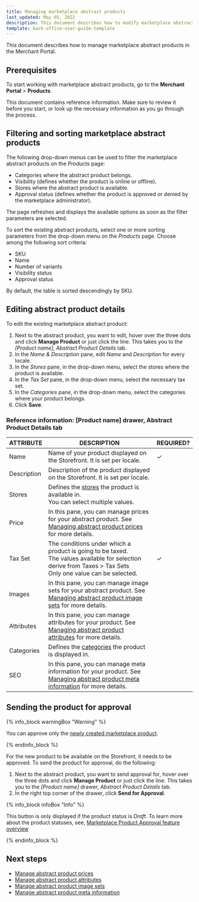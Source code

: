 ```yaml
---
title: Managing marketplace abstract products
last_updated: May 05, 2022
description: This document describes how to modify marketplace abstract products in the Merchant Portal.
template: back-office-user-guide-template
---
```


This document describes how to manage marketplace abstract products in the Merchant Portal.

## Prerequisites

To start working with marketplace abstract products, go to the **Merchant Portal** > **Products**.

This document contains reference information. Make sure to review it before you start, or look up the necessary information as you go through the process.


## Filtering and sorting marketplace abstract products

The following drop-down menus can be used to filter the marketplace abstract products on the *Products* page:

- Categories where the abstract product belongs.
- Visibility (defines whether the product is online or offline).
- Stores where the abstract product is available.
- Approval status (defines whether the product is approved or denied by the marketplace administrator).

The page refreshes and displays the available options as soon as the filter parameters are selected.

To sort the existing abstract products, select one or more sorting parameters from the drop-down menu on the *Products* page. Choose among the following sort criteria:

- SKU
- Name
- Number of variants
- Visibility status
- Approval status

By default, the table is sorted descendingly by SKU.

## Editing abstract product details

To edit the existing marketplace abstract product:

1. Next to the abstract product, you want to edit, hover over the three dots and click **Manage Product** or just click the line. This takes you to the *[Product name]*, *Abstract Product Details* tab.
2. In the *Name & Description* pane, edit *Name* and *Description* for every locale.
3. In the *Stores* pane, in the drop-down menu, select the stores where the product is available.
4. In the *Tax Set* pane, in the drop-down menu, select the necessary tax set.
5. In the *Categories* pane, in the drop-down menu, select the categories where your product belongs.
6. Click **Save**.  


### Reference information: [Product name] drawer, Abstract Product Details tab

| ATTRIBUTE   | DESCRIPTION  | REQUIRED? |
| ----------- | -------------- | --------- |
| Name        | Name of your product displayed on the Storefront. It is set per locale. | ✓         |
| Description | Description of the product displayed on the Storefront. It is set per locale. |           |
| Stores      | Defines the [stores](/docs/scos/dev/tutorials-and-howtos/howtos/howto-set-up-multiple-stores.html) the product is available in.<br/>You can select multiple values. |           |
| Price       | In this pane, you can manage prices for your abstract product. See [Managing abstract product prices](/docs/marketplace/user/merchant-portal-user-guides/{{page.version}}/products/abstract-products/managing-marketplace-abstract-product-prices.html) for more details. |           |
| Tax Set     | The conditions under which a product is going to be taxed.<br/>The values available for selection derive from Taxes > Tax Sets<br/>Only one value can be selected. | ✓         |
| Images      | In this pane, you can manage image sets for your abstract product. See [Managing abstract product image sets](/docs/marketplace/user/merchant-portal-user-guides/{{page.version}}/products/abstract-products/managing-marketplace-abstract-product-image-sets.html) for more details. |           |
| Attributes  | In this pane, you can manage attributes for your product. See [Managing abstract product attributes](/docs/marketplace/user/merchant-portal-user-guides/{{page.version}}/products/abstract-products/managing-marketplace-abstract-product-attributes.html) for more details. |           |
| Categories  | Defines the [categories](/docs/scos/user/features/{{page.version}}/category-management-feature-overview.html) the product is displayed in. |           |
| SEO         | In this pane, you can manage meta information for your product. See [Managing abstract product meta information](/docs/marketplace/user/merchant-portal-user-guides/{{page.version}}/products/abstract-products/managing-marketplace-abstract-product-meta-information.html) for more details. |           |

## Sending the product for approval

{% info_block warningBox "Warning" %}

You can approve only the [newly created marketplace product](/docs/marketplace/user/merchant-portal-user-guides/{{page.version}}/products/abstract-products/creating-marketplace-abstract-product.html).

{% endinfo_block %}

For the new product to be available on the Storefront, it needs to be approved. To send the product for approval, do the following:

1. Next to the abstract product, you want to send approval for, hover over the three dots and click **Manage Product** or just click the line. This takes you to the *[Product name]* drawer, *Abstract Product Details* tab.
2. In the right top corner of the drawer, click **Send for Approval**.

{% info_block infoBox "Info" %}

This button is only displayed if the product status is *Draft*. To learn more about the product statuses, see, [Marketplace Product Approval feature overview](/docs/marketplace/user/features/202200.0/marketplace-product-approval-process-feature-overview.html)

{% endinfo_block %}


## Next steps

- [Manage abstract product prices](/docs/marketplace/user/merchant-portal-user-guides/{{page.version}}/products/abstract-products/managing-marketplace-abstract-product-prices.html)
- [Manage abstract product attributes](/docs/marketplace/user/merchant-portal-user-guides/{{page.version}}/products/abstract-products/managing-marketplace-abstract-product-attributes.html)
- [Manage abstract product image sets](/docs/marketplace/user/merchant-portal-user-guides/{{page.version}}/products/abstract-products/managing-marketplace-abstract-product-image-sets.html)
- [Manage abstract product meta information](/docs/marketplace/user/merchant-portal-user-guides/{{page.version}}/products/abstract-products/managing-marketplace-abstract-product-meta-information.html)

